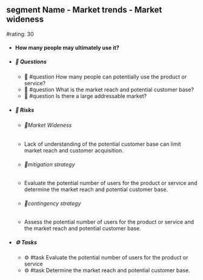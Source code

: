 ## segment Name - Market trends - Market wideness
#rating: 30
- #### How many people may ultimately use it?
- ##### 💭 Questions
  - 💭 #question How many people can potentially use the product or service?
  - 💭 #question What is the market reach and potential customer base?
  - 💭 #question Is there a large addressable market?
- ##### 🚨 Risks
  - ###### 🚨Market Wideness
  - Lack of understanding of the potential customer base can limit market reach and customer acquisition.
  - ###### 🚨mitigation strategy
  - Evaluate the potential number of users for the product or service and determine the market reach and potential customer base.
  - ###### 🚨contingency strategy
  - Assess the potential number of users for the product or service and the market reach and potential customer base.
- ##### ⚙️ Tasks
  - ⚙️ #task Evaluate the potential number of users for the product or service
  - ⚙️ #task  Determine the market reach and potential customer base.



